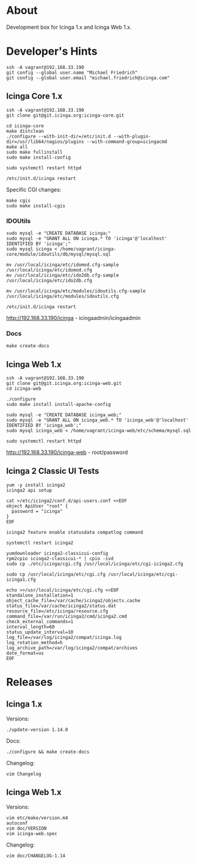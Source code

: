 # About

Development box for Icinga 1.x and Icinga Web 1.x.

# Developer's Hints

    ssh -A vagrant@192.168.33.190
    git config --global user.name "Michael Friedrich"
    git config --global user.email "michael.friedrich@icinga.com"

## Icinga Core 1.x

    ssh -A vagrant@192.168.33.190
    git clone git@git.icinga.org:icinga-core.git

    cd icinga-core
    make distclean
    ./configure --with-init-dir=/etc/init.d --with-plugin-dir=/usr/lib64/nagios/plugins --with-command-group=icingacmd
    make all
    sudo make fullinstall
    sudo make install-config

    sudo systemctl restart httpd

    /etc/init.d/icinga restart

Specific CGI changes:

    make cgis
    sudo make install-cgis

### IDOUtils

    sudo mysql -e "CREATE DATABASE icinga;"
    sudo mysql -e "GRANT ALL ON icinga.* TO 'icinga'@'localhost' IDENTIFIED BY 'icinga';"
    sudo mysql icinga < /home/vagrant/icinga-core/module/idoutils/db/mysql/mysql.sql

    mv /usr/local/icinga/etc/idomod.cfg-sample /usr/local/icinga/etc/idomod.cfg
    mv /usr/local/icinga/etc/ido2db.cfg-sample /usr/local/icinga/etc/ido2db.cfg

    mv /usr/local/icinga/etc/modules/idoutils.cfg-sample /usr/local/icinga/etc/modules/idoutils.cfg

    /etc/init.d/icinga restart

http://192.168.33.190/icinga - icingaadmin/icingaadmin

### Docs

    make create-docs

## Icinga Web 1.x

    ssh -A vagrant@192.168.33.190
    git clone git@git.icinga.org:icinga-web.git
    cd icinga-web

    ./configure
    sudo make install install-apache-config

    sudo mysql -e "CREATE DATABASE icinga_web;"
    sudo mysql -e "GRANT ALL ON icinga_web.* TO 'icinga_web'@'localhost' IDENTIFIED BY 'icinga_web';"
    sudo mysql icinga_web < /home/vagrant/icinga-web/etc/schema/mysql.sql

    sudo systemctl restart httpd

http://192.168.33.190/icinga-web - root/password

## Icinga 2 Classic UI Tests

    yum -y install icinga2
    icinga2 api setup

    cat >/etc/icinga2/conf.d/api-users.conf <<EOF
    object ApiUser "root" {
      password = "icinga"
    }
    EOF

    icinga2 feature enable statusdata compatlog command

    systemctl restart icinga2

    yumdownloader icinga2-classicui-config
    rpm2cpio icinga2-classicui-* | cpio -ivd
    sudo cp ./etc/icinga/cgi.cfg /usr/local/icinga/etc/cgi-icinga2.cfg

    sudo cp /usr/local/icinga/etc/cgi.cfg /usr/local/icinga/etc/cgi-icinga1.cfg

    echo >>/usr/local/icinga/etc/cgi.cfg <<EOF
    standalone_installation=1
    object_cache_file=/var/cache/icinga2/objects.cache
    status_file=/var/cache/icinga2/status.dat
    resource_file=/etc/icinga/resource.cfg
    command_file=/var/run/icinga2/cmd/icinga2.cmd
    check_external_commands=1
    interval_length=60
    status_update_interval=10
    log_file=/var/log/icinga2/compat/icinga.log
    log_rotation_method=h
    log_archive_path=/var/log/icinga2/compat/archives
    date_format=us
    EOF


# Releases

## Icinga 1.x

Versions:

    ./update-version 1.14.0

Docs:

    ./configure && make create-docs

Changelog:

    vim Changelog

## Icinga Web 1.x

Versions:

    vim etc/make/version.m4
    autoconf
    vim doc/VERSION
    vim icinga-web.spec

Changelog:

    vim doc/CHANGELOG-1.14
